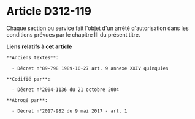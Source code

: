 # Article D312-119

Chaque section ou service fait l'objet d'un arrêté d'autorisation dans les conditions prévues par le chapitre III du présent
titre.

**Liens relatifs à cet article**

	**Anciens textes**:

	  - Décret n°89-798 1989-10-27 art. 9 annexe XXIV quinquies

	**Codifié par**:

	  - Décret n°2004-1136 du 21 octobre 2004

	**Abrogé par**:

	  - Décret n°2017-982 du 9 mai 2017 - art. 1
